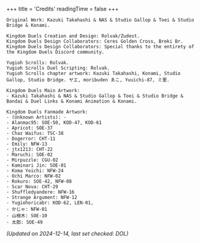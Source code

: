 +++
title = 'Credits'
readingTime = false
+++

    Original Work: Kazuki Takahashi & NAS & Studio Gallop & Toei & Studio Bridge & Konami.

    Kingdom Duels Creation and Design: Rolvak/Zudest.
    Kingdom Duels Design Collaborators: Ceres Golden Cross, Breki Br.
    Kingdom Duels Design Collaborators: Special thanks to the entirety of the Kingdom Duels Discord community.

    Yugioh Scrolls: Rolvak.
    Yugioh Scrolls Duel Scripting: Rolvak.
    Yugioh Scrolls chapter artwork: Kazuki Takahashi, Konami, Studio Gallop, Studio Bridge. ヤエ, moribuden ゑこ, Yuuichi-87, ミ里.

    Kingdom Duels Main Artwork:
    - Kazuki Takahashi & NAS & Studio Gallop & Toei & Studio Bridge & Bandai & Duel Links & Konami Animation & Konami.

    Kingdom Duels Fanmade Artwork:
    - (Unknown Artists): -
    - Alanmac95: SOE-50, KOD-47, KOD-61
    - Apricot: SOE-37
    - Chaz Waifus: TSC-38
    - Dogerror: CHT-11
    - Emily: NFW-13
    - jtx1213: CHT-22
    - Maruchi: SOE-02
    - Mirpuzzle: CGU-02
    - Kaminari Jin: SOE-01
    - Koma Yoichi: NFW-24
    - Ochi Marco: NFW-02
    - Rokuro: SOE-42, NFW-08
    - Scar Nova: CHT-29
    - Shuffledyandere: NFW-16
    - Strange Argument: NFW-12
    - Yugiohoricabr: KOD-62, LEN-01,
    - かじゃ: NFW-01
    - 山根木: SOE-10
    - 太郎: SOE-49
    

*(Updated on 2024-12-14, last set checked: DOL)*


